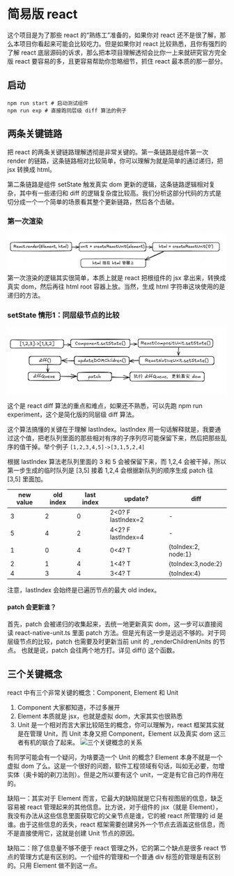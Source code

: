 # 简易版 react
这个项目是为了那些 react 的“熟练工”准备的，如果你对 react 还不是很了解，那么本项目你看起来可能会比较吃力。但是如果你对 react 比较熟悉，且你有强烈的了解 react 底层源码的诉求，那么把本项目理解透彻会比你一上来就研究官方完全版 react 要容易的多，且更容易帮助你忽略细节，抓住 react 最本质的那一部分。

## 启动
```shell
npm run start # 启动测试组件
npm run exp # 直接跑同层级 diff 算法的例子
```

## 两条关键链路
把 react 的两条关键链路理解透彻是非常关键的。第一条链路是组件第一次 render 的链路，这条链路相对比较简单，你可以理解为就是简单的通过递归，把 jsx 转换成 html。

第二条链路是组件 setState 触发真实 dom 更新的逻辑，这条链路逻辑相对复杂，其中有一些递归和 diff 的逻辑复杂度比较高。我们分析这部分代码的方式是切分成一个一个简单的场景看其整个更新链路，然后各个击破。

### 第一次渲染
![第一次渲染](/assets/first-render.png "第一次渲染")
第一次渲染的逻辑其实很简单，本质上就是 react 把根组件的 jsx 拿出来，转换成真实 dom，然后再往 html root 容器上放。当然，生成 html 字符串这块使用的是递归的方法。

### setState 情形1：同层级节点的比较
![](/assets/diff.png "diff")

这个是 react diff 算法的重点和难点，如果还不熟悉，可以先跑 npm run experiment，这个是简化版的同层级 diff 算法。

这个算法搞懂的关键在于理解 lastIndex。lastIndex 用一句话解释就是，我要通过这个值，把老队列里面的那些相对有序的子序列尽可能保留下来，然后把那些乱序的值干掉。举个例子 
```[1,2,3,4,5]->[3,1,5,2,4] ```

根据 lastIndex 算法老队列里面的 3 和 5 会被保留下来，而 1,2,4 会被干掉，所以第一步生成的临时队列是 [3,5] 接着 1,2,4 会根据新队列的顺序生成 patch 往 [3,5] 里面加。

| new value| old index | last index | update? |diff |
| --- | --- | --- | --- |---|
|3 | 2| 0|2<0? F lastIndex=2 |-|
|5 | 4| 2|4<2? F lastIndex=4|-|
|1 | 0| 4|0<4? T|{toIndex:2, node:1}|
|2 | 1|4 |1<4? T|{toIndex:3,node:2}|
|4 | 3| 4|3<4? T|{toIndex:4}|


注意，lastIndex 会始终是已遍历节点的最大 old index。


#### patch 会更新谁？
首先，patch 会被递归的收集起来，去统一地更新真实 dom，这一步可以直接阅读 react-native-unit.ts 里面 patch 方法。但是光有这一步是远远不够的。对于同层级节点的比较，patch 也需要及时更新当前 unit 的 _renderChildrenUnits 的节点。
也就是说，patch 会往两个地方打。详见 diff() 这个函数。


## 三个关键概念
react 中有三个非常关键的概念：Component, Element 和 Unit
1. Component 大家都知道，不过多展开
2. Element 本质就是 jsx，也就是虚拟 dom，大家其实也很熟悉
3. Unit 是一个相对而言大家比较陌生的概念，你可以理解为，react 框架其实就是在管理 Unit，而 Unit 本身又把 Component，Element 以及真实 dom 这三者有机的联合了起来。
![三个关键概念的关系](/assets/relation.png "三个关键概念的关系")

有同学可能会有一个疑问，为啥要造一个 Unit 的概念?
Element 本身不就是一个虚拟 dom 了么。这是一个很好的问题，软件工程领域有句话，叫如无必要，勿增实体（奥卡姆的剃刀法则）。但是之所以要有这个 unit，一定是有它自己的作用在的。

缺陷一：其实对于 Element 而言，它最大的缺陷就是它只有视图层的信息，缺乏容易被 react 管理起来的其他信息。比方说，对于组件的 jsx（就是 Element），我没有办法从这些信息里面获取它的父亲节点是谁，它的被 react 所管理的 id 是谁。由于这些信息的丢失，react 框架需要创建另外一个节点去涵盖这些信息，而不是直接使用它，这就是创建 Unit 节点的原因。

缺陷二：除了信息量不够不便于 react 管理之外，它的第二个缺点是很多 react 节点的管理方式是有区别的。一个组件的管理和一个普通 div 标签的管理是有区别的。只用 Element 做不到这一点。